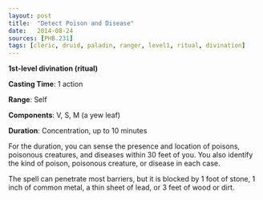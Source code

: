 ```yaml
---
layout: post
title:  "Detect Poison and Disease"
date:   2014-08-24
sources: [PHB.231]
tags: [cleric, druid, paladin, ranger, level1, ritual, divination]
---
```


**1st-level divination (ritual)**

**Casting Time**: 1 action

**Range**: Self

**Components**: V, S, M (a yew leaf)

**Duration**: Concentration, up to 10 minutes

For the duration, you can sense the presence and location of poisons, poisonous creatures, and diseases within 30 feet of you. You also identify the kind of poison, poisonous creature, or disease in each case.

The spell can penetrate most barriers, but it is blocked by 1 foot of stone, 1 inch of common metal, a thin sheet of lead, or 3 feet of wood or dirt.
